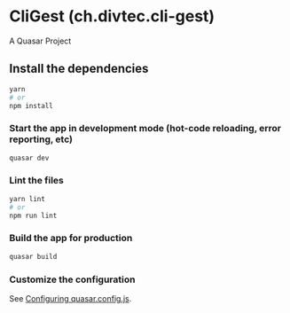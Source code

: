 # CliGest (ch.divtec.cli-gest)

A Quasar Project

## Install the dependencies
```bash
yarn
# or
npm install
```

### Start the app in development mode (hot-code reloading, error reporting, etc)
```bash
quasar dev
```


### Lint the files
```bash
yarn lint
# or
npm run lint
```



### Build the app for production
```bash
quasar build
```

### Customize the configuration
See [Configuring quasar.config.js](https://v2.quasar.dev/quasar-cli-webpack/quasar-config-js).
